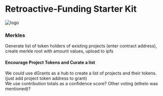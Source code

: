 # Retroactive-Funding Starter Kit
![logo](https://user-images.githubusercontent.com/21132103/137571097-bfdd245d-e75c-4794-a733-91e99d51fd28.png)

### Merkles
Generate list of token holders of existing projects (enter contract address), create merkle root with amount values, upload to ipfs

#### Encourage Project Tokens and Curate a list
We could use dGrants as a hub to create a list of projects and their tokens. (just add project token address to grant) <br />
We use contribution totals as a confidence score? Other voting (ethelo was mentioned)?
